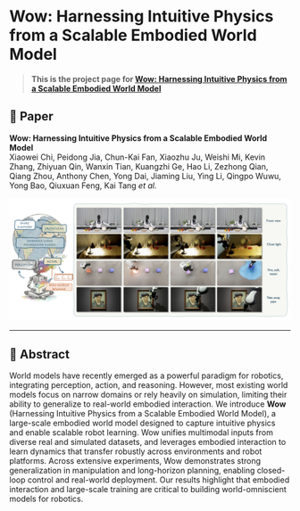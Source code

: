 # Wow: Harnessing Intuitive Physics from a Scalable Embodied World Model

> **This is the project page for [Wow: Harnessing Intuitive Physics from a Scalable Embodied World Model](https://wow-world-model.github.io/)**

## 📖 Paper

**Wow: Harnessing Intuitive Physics from a Scalable Embodied World Model**  
Xiaowei Chi, Peidong Jia, Chun-Kai Fan, Xiaozhu Ju, Weishi Mi, Kevin Zhang, Zhiyuan Qin, Wanxin Tian, Kuangzhi Ge, Hao Li, Zezhong Qian, Qiang Zhou, Anthony Chen, Yong Dai, Jiaming Liu, Ying Li, Qingpo Wuwu, Yong Bao, Qiuxuan Feng, Kai Tang *et al.*  

![Wow Teaser](./figs/teaser.png)

---

## 🔑 Abstract

World models have recently emerged as a powerful paradigm for robotics, integrating perception, action, and reasoning. However, most existing world models focus on narrow domains or rely heavily on simulation, limiting their ability to generalize to real-world embodied interaction. We introduce **Wow** (Harnessing Intuitive Physics from a Scalable Embodied World Model), a large-scale embodied world model designed to capture intuitive physics and enable scalable robot learning. Wow unifies multimodal inputs from diverse real and simulated datasets, and leverages embodied interaction to learn dynamics that transfer robustly across environments and robot platforms. Across extensive experiments, Wow demonstrates strong generalization in manipulation and long-horizon planning, enabling closed-loop control and real-world deployment. Our results highlight that embodied interaction and large-scale training are critical to building world-omniscient models for robotics.